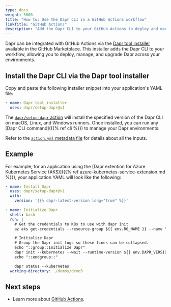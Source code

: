 ```yaml
---
type: docs
weight: 5000
title: "How to: Use the Dapr CLI in a GitHub Actions workflow"
linkTitle: "GitHub Actions"
description: "Add the Dapr CLI to your GitHub Actions to deploy and manage Dapr in your environments."
---
```


Dapr can be integrated with GitHub Actions via the [Dapr tool installer](https://github.com/marketplace/actions/dapr-tool-installer) available in the GitHub Marketplace. This installer adds the Dapr CLI to your workflow, allowing you to deploy, manage, and upgrade Dapr across your environments. 

## Install the Dapr CLI via the Dapr tool installer

Copy and paste the following installer snippet into your application's YAML file:

```yaml
- name: Dapr tool installer
  uses: dapr/setup-dapr@v1
```

The [`dapr/setup-dapr` action](https://github.com/dapr/setup-dapr) will install the specified version of the Dapr CLI on macOS, Linux, and Windows runners. Once installed, you can run any [Dapr CLI command]({{% ref cli %}}) to manage your Dapr environments.

Refer to the [`action.yml` metadata file](https://github.com/dapr/setup-dapr/blob/main/action.yml) for details about all the inputs.

## Example

For example, for an application using the [Dapr extention for Azure Kubernetes Service (AKS)]({{% ref azure-kubernetes-service-extension.md %}}), your application YAML will look like the following:

```yaml
- name: Install Dapr
  uses: dapr/setup-dapr@v1
  with:
    version: '{{% dapr-latest-version long="true" %}}'

- name: Initialize Dapr
  shell: bash
  run: |
    # Get the credentials to K8s to use with dapr init
    az aks get-credentials --resource-group ${{ env.RG_NAME }} --name "${{ steps.azure-deployment.outputs.aksName }}"

    # Initialize Dapr    
    # Group the Dapr init logs so these lines can be collapsed.
    echo "::group::Initialize Dapr"
    dapr init --kubernetes --wait --runtime-version ${{ env.DAPR_VERSION }}
    echo "::endgroup::"

    dapr status --kubernetes
  working-directory: ./demos/demo3
```

## Next steps

- Learn more about [GitHub Actions](https://docs.github.com/en/actions).
